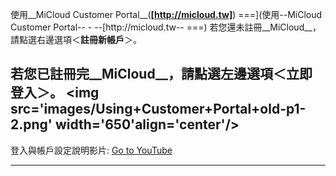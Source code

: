 

使用__MiCloud Customer Portal__(__[http://micloud.tw]__)
===](使用--MiCloud Customer Portal-- - --[http://micloud.tw--
===)
若您還未註冊__MiCloud__，請點選右邊選項＜__註冊新帳戶__＞。


若您已註冊完__MiCloud__，請點選左邊選項＜__立即登入__＞。
<img src='images/Using+Customer+Portal+old-p1-2.png' width='650'align='center'/>
----
登入與帳戶設定說明影片: [Go to YouTube](http://www.youtube.com/v/zZplInDhTvc&hl=en&fs=1&rel=0)





----
